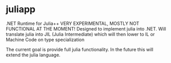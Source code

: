 # juliapp
.NET Runtime for Julia++
VERY EXPERIMENTAL, MOSTLY NOT FUNCTIONAL AT THE MOMENT!
Designed to implement julia into .NET. Will translate julia into JIL (Julia Intermediate) which will then lower to IL or Machine Code on type specialization

The current goal is provide full julia functionality. In the future this will extend the julia language.
